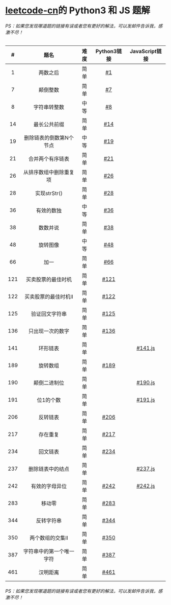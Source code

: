 # [leetcode-cn](https://leetcode-cn.com)的 Python3 和 JS 题解

###### PS：如果您发现哪道题的链接有误或者您有更好的解法，可以发邮件告诉我，感激不尽！


| #    | 题名 | 难度 | Python3链接 | JavaScript链接 |
| :----: | :----: | :----: | :----: | :----: |
| 1 | 两数之后 | 简单 | [#1](sources/1.py) |  |
| 7 | 颠倒整数 | 简单 | [#7](sources/7.py) |  |
| 8 | 字符串转整数 | 中等 | [#8](sources/8.py) | |
| 14 | 最长公共前缀 | 简单 | [#14](sources/14.py) | |
| 19 | 删除链表的倒数第N个节点 | 中等 | [#19](sources/19.py) | |
| 21 | 合并两个有序链表 | 简单 | [#21](sources/21.py) | |
| 26 | 从排序数组中删除重复项 | 简单 | [#26](sources/26.py) |  |
| 28 | 实现strStr() | 简单 | [#28](sources/28.py) | |
| 36 | 有效的数独 | 中等 | [#36](sources/36.py) |  |
| 38 | 数数并说 | 简单 | [#38](sources/38.py) | |
| 48 | 旋转图像 | 中等 | [#48](sources/48.py) |  |
| 66 | 加一 | 简单 | [#66](sources/66.py) |  |
| 121 | 买卖股票的最佳时机 | 简单 | [#121](sources/121.py) |  |
| 122 | 买卖股票的最佳时机II | 简单 | [#122](sources/122.py) |  |
| 125 | 验证回文字符串 | 简单 | [#125](sources/125.py) | |
| 136 | 只出现一次的数字 | 简单 | [#136](sources/136.py) |  |
| 141 | 环形链表 | 简单 |  | [#141.js](sources/141.js) |
| 189 | 旋转数组 | 简单 | [#189](sources/189.py) |  |
| 190 | 颠倒二进制位 | 简单 |  | [#190.js](sources/190.js) |
| 191 | 位1的个数 | 简单 | | [#191.js](sources/191.js) |
| 206 | 反转链表 | 简单 | [#206](sources/206.py) |  |
| 217 | 存在重复 | 简单 | [#217](sources/217.py) |  |
| 234 | 回文链表 | 简单 | [#234](sources/234.py) | |
| 237 | 删除链表中的结点 | 简单 |  | [#237.js](sources/237.js) |
| 242 | 有效的字母异位 | 简单 | [#242](sources/242.py) | [#242.js](sources/242.js) |
| 283 | 移动零 | 简单 | [#283](sources/283.py) |  |
| 344 | 反转字符串 | 简单 | [#344](sources/344.py) |  |
| 350 | 两个数组的交集II | 简单 | [#350](sources/350.py) |  |
| 387 | 字符串中的第一个唯一字符 | 简单 | [#387](sources/387.py) |  |
| 461 | 汉明距离 | 简单 | [#461](sources/461.py) | |

###### PS：如果您发现哪道题的链接有误或者您有更好的解法，可以发邮件告诉我，感激不尽！